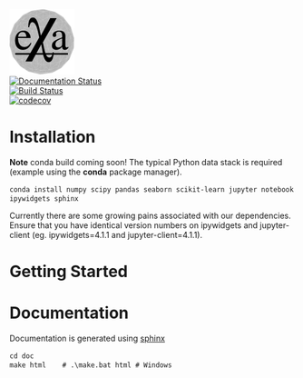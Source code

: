 ![exa](doc/source/_static/logo.png) <br />
[![Documentation Status](https://readthedocs.org/projects/exa/badge/?version=latest)](http://exa.readthedocs.io/en/latest/?badge=latest) <br />
[![Build Status](https://travis-ci.org/avmarchenko/exa.svg?branch=master)](https://travis-ci.org/avmarchenko/exa) <br />
[![codecov](https://codecov.io/gh/avmarchenko/exa/branch/master/graph/badge.svg)](https://codecov.io/gh/avmarchenko/exa)

# Installation
**Note** conda build coming soon!
The typical Python data stack is required (example using the **conda** package manager).
```
conda install numpy scipy pandas seaborn scikit-learn jupyter notebook ipywidgets sphinx
```
Currently there are some growing pains associated with our dependencies. Ensure that
you have identical version numbers on ipywidgets and jupyter-client (eg. ipywidgets=4.1.1
and jupyter-client=4.1.1).


# Getting Started


# Documentation
Documentation is generated using [sphinx](http://sphinx-doc.org "Sphinx")
```
cd doc
make html    # .\make.bat html # Windows
```
